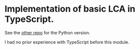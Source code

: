# Implementation of basic LCA in TypeScript.


See the [other repo](https://github.com/cppavel-sweng/LCA-Python) for the Python version.


I had no prior experience with TypeScript before this module.
